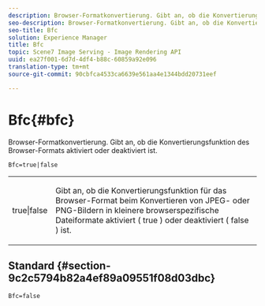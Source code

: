 ```yaml
---
description: Browser-Formatkonvertierung. Gibt an, ob die Konvertierungsfunktion des Browser-Formats aktiviert oder deaktiviert ist.
seo-description: Browser-Formatkonvertierung. Gibt an, ob die Konvertierungsfunktion des Browser-Formats aktiviert oder deaktiviert ist.
seo-title: Bfc
solution: Experience Manager
title: Bfc
topic: Scene7 Image Serving - Image Rendering API
uuid: ea27f001-6d7d-4df4-b88c-60859a92e096
translation-type: tm+mt
source-git-commit: 90cbfca4533ca6639e561aa4e1344bdd20731eef

---
```



# Bfc{#bfc}

Browser-Formatkonvertierung. Gibt an, ob die Konvertierungsfunktion des Browser-Formats aktiviert oder deaktiviert ist.

<!--<a id="section_2768B2BEEE214676AA32F17E2A0E3343"></a>-->

`Bfc=true|false`

<table id="simpletable_998CF426296945FEA48D19E33B71A17E"> 
 <tr class="strow"> 
  <td class="stentry"> <p> <span class="codeph"> true|false </span> </p> </td> 
  <td class="stentry"> <p>Gibt an, ob die Konvertierungsfunktion für das Browser-Format beim Konvertieren von JPEG- oder PNG-Bildern in kleinere browserspezifische Dateiformate aktiviert ( <span class="codeph"> true </span>) oder deaktiviert ( <span class="codeph"> false </span>) ist. </p> </td> 
 </tr> 
</table>

## Standard {#section-9c2c5794b82a4ef89a09551f08d03dbc}

`Bfc=false`
